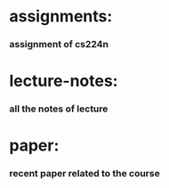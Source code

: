 # assignments:
### assignment of cs224n
# lecture-notes:
### all the notes of lecture
# paper: 
### recent paper related to the course